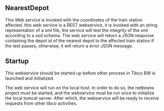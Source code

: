 ## NearestDepot
This Web service is invoked with the coordinates of the train station affected.
this web service is a REST webservice, it is invoked with an string representation of a xml file, the service will test the integrity of the xml according to a xsd schema.
The web service will return a JSON response containing the depot id of the nearest depot to the affected train station if the test passes, otherwise, it will return a error JSON message.

## Startup
This webservice should be started up before other process in Tibco BW is launched and initialized.

The web service will run on the local host.  In order to do so, the netbeans project must be started, and the webservice must be run once to initialize the local tomcat server. After which, the webservice will be ready to receive requests from other tibco activities.

